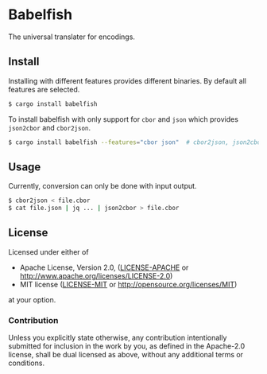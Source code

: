 Babelfish
=========

The universal translater for encodings.

## Install

Installing with different features provides different binaries. By default all
features are selected.

```sh
$ cargo install babelfish
```

To install babelfish with only support for `cbor` and `json` which provides
`json2cbor` and `cbor2json`.

```sh
$ cargo install babelfish --features="cbor json"  # cbor2json, json2cbor
```

## Usage

Currently, conversion can only be done with input output.

```sh
$ cbor2json < file.cbor
$ cat file.json | jq ... | json2cbor > file.cbor
```

## License

Licensed under either of

 * Apache License, Version 2.0, ([LICENSE-APACHE](LICENSE-APACHE) or http://www.apache.org/licenses/LICENSE-2.0)
 * MIT license ([LICENSE-MIT](LICENSE-MIT) or http://opensource.org/licenses/MIT)

at your option.

### Contribution

Unless you explicitly state otherwise, any contribution intentionally submitted
for inclusion in the work by you, as defined in the Apache-2.0 license, shall
be dual licensed as above, without any additional terms or conditions.
